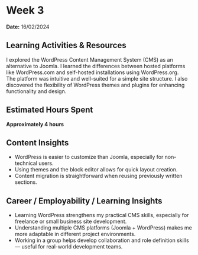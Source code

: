 # Week 3
**Date:** 16/02/2024  

## Learning Activities & Resources  
I explored the WordPress Content Management System (CMS) as an alternative to Joomla. I learned the differences between hosted platforms like WordPress.com and self-hosted installations using WordPress.org.  
The platform was intuitive and well-suited for a simple site structure. I also discovered the flexibility of WordPress themes and plugins for enhancing functionality and design.

## Estimated Hours Spent  
**Approximately 4 hours**

## Content Insights  
- WordPress is easier to customize than Joomla, especially for non-technical users.  
- Using themes and the block editor allows for quick layout creation.  
- Content migration is straightforward when reusing previously written sections.

## Career / Employability / Learning Insights  
- Learning WordPress strengthens my practical CMS skills, especially for freelance or small business site development.  
- Understanding multiple CMS platforms (Joomla + WordPress) makes me more adaptable in different project environments.  
- Working in a group helps develop collaboration and role definition skills — useful for real-world development teams.